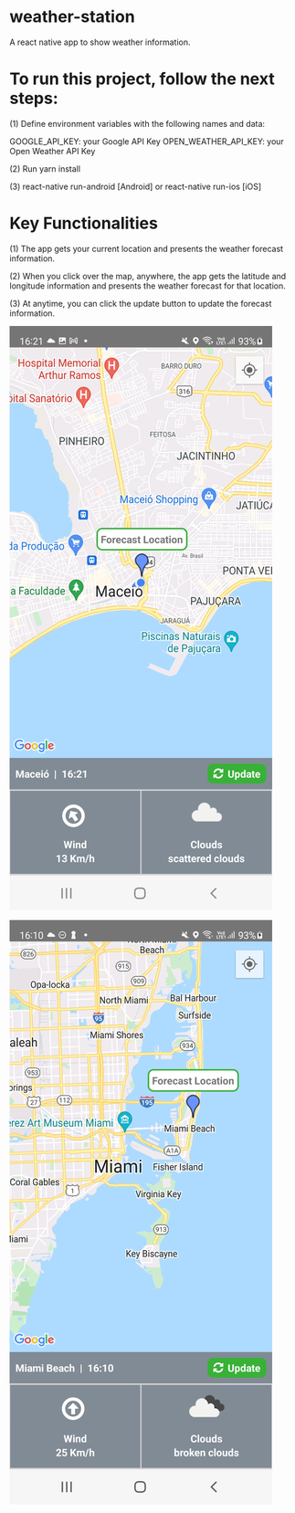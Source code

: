 # weather-station
A react native app to show weather information.

# To run this project, follow the next steps:

(1) Define environment variables with the following names and data:

GOOGLE_API_KEY: your Google API Key
OPEN_WEATHER_API_KEY: your Open Weather API Key

(2) Run yarn install

(3) react-native run-android [Android] or react-native run-ios [iOS]

# Key Functionalities

(1) The app gets your current location and presents the weather forecast information.

(2) When you click over the map, anywhere, the app gets the latitude and longitude
information and presents the weather forecast for that location.

(3) At anytime, you can click the update button to update the forecast information.

![alt text](https://github.com/flaviomotamedeiros/weather-station/blob/main/screenshots/screenshot01.jpg?raw=true)

![alt text](https://github.com/flaviomotamedeiros/weather-station/blob/main/screenshots/screenshot02.jpg?raw=true)
